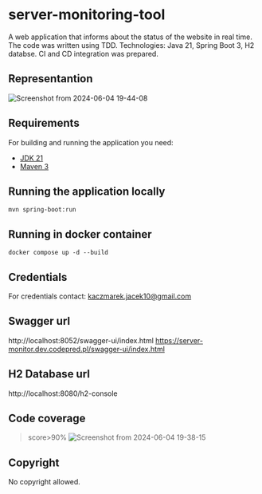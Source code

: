 # server-monitoring-tool

A web application that informs about the status of the website in real time.
The code was written using TDD. Technologies: Java 21, Spring Boot 3, H2 databse.
CI and CD integration was prepared. 

## Representantion
![Screenshot from 2024-06-04 19-44-08](https://github.com/JacekKaczmarek10/Server-Monitoring-Tool/assets/104677364/41b8271d-01c4-4a2e-82aa-2eb4efd65041)


## Requirements

For building and running the application you need:

- [JDK 21](https://www.oracle.com/pl/java/technologies/downloads/)
- [Maven 3](https://maven.apache.org)

## Running the application locally


```shell
mvn spring-boot:run
```

## Running in docker container


```shell
docker compose up -d --build
```

## Credentials

For credentials contact: kaczmarek.jacek10@gmail.com

## Swagger url
http://localhost:8052/swagger-ui/index.html
https://server-monitor.dev.codepred.pl/swagger-ui/index.html

## H2 Database url
http://localhost:8080/h2-console

## Code coverage

> score>90%
![Screenshot from 2024-06-04 19-38-15](https://github.com/JacekKaczmarek10/Server-Monitoring-Tool/assets/104677364/1a5bd41b-e32d-4d2f-ad05-cfc2a6f4bc79)


## Copyright

No copyright allowed. 



